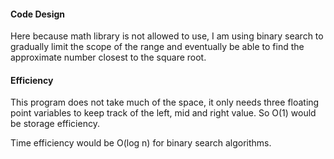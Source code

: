 #### Code Design

Here because math library is not allowed to use, I am using binary search to gradually limit the scope of the range and eventually be able to find the approximate number closest to the square root.

#### Efficiency

This program does not take much of the space, it only needs three floating point variables to keep track of the left, mid and right value. So O(1) would be storage efficiency.

Time efficiency would be O(log n) for binary search algorithms.

